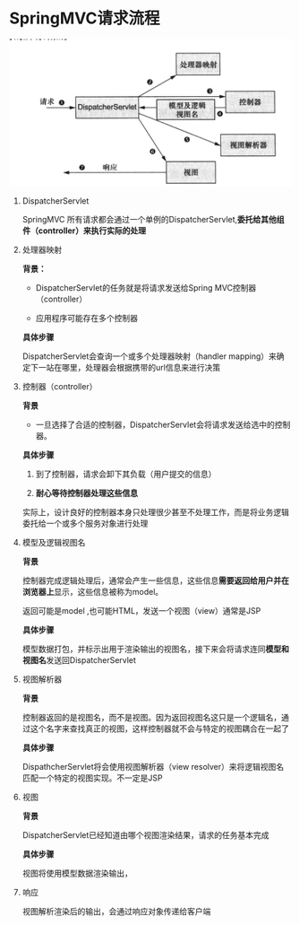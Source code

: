 

# SpringMVC请求流程

![image-20190730230853942](./img/image-20190730230853942.png)

1. DispatcherServlet

   SpringMVC 所有请求都会通过一个单例的DispatcherServlet,**委托给其他组件（controller）来执行实际的处理**

2. 处理器映射

   **背景：**

   - DispatcherServlet的任务就是将请求发送给Spring MVC控制器（controller）

   - 应用程序可能存在多个控制器

   **具体步骤**

   DispatcherServlet会查询一个或多个处理器映射（handler mapping）来确定下一站在哪里，处理器会根据携带的url信息来进行决策

3. 控制器（controller）

   **背景**

   - 一旦选择了合适的控制器，DispatcherServlet会将请求发送给选中的控制器。

   **具体步骤**

   1. 到了控制器，请求会卸下其负载（用户提交的信息）

   2. **耐心等待控制器处理这些信息**

   实际上，设计良好的控制器本身只处理很少甚至不处理工作，而是将业务逻辑委托给一个或多个服务对象进行处理

4. 模型及逻辑视图名

   **背景**

   控制器完成逻辑处理后，通常会产生一些信息，这些信息**需要返回给用户并在浏览器上**显示，这些信息被称为model。

   返回可能是model ,也可能HTML，发送一个视图（view）通常是JSP

   **具体步骤**

   模型数据打包，并标示出用于渲染输出的视图名，接下来会将请求连同**模型和视图名**发送回DispatcherServlet

5. 视图解析器

   **背景**

   控制器返回的是视图名，而不是视图。因为返回视图名这只是一个逻辑名，通过这个名字来查找真正的视图，这样控制器就不会与特定的视图耦合在一起了

   **具体步骤**

   DispathcherServlet将会使用视图解析器（view resolver）来将逻辑视图名匹配一个特定的视图实现。不一定是JSP

6. 视图

   **背景**

   DispatcherServlet已经知道由哪个视图渲染结果，请求的任务基本完成

   **具体步骤**

   视图将使用模型数据渲染输出，

7. 响应

   视图解析渲染后的输出，会通过响应对象传递给客户端

  

   

   


